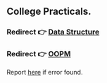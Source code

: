 ## College Practicals.
### Redirect 👉 [Data Structure](https://github.com/FlashXT/codes/tree/main/DataStructure)
### Redirect 👉 [OOPM](https://github.com/FlashXT/codes/tree/main/OOPM)



Report [he](https://riotoreo.t.me)[re](https://t.me/riotoreo) if error found.
